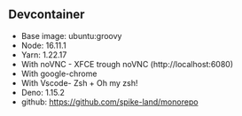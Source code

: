 ## Devcontainer

- Base image: ubuntu:groovy
- Node: 16.11.1
- Yarn: 1.22.17
- With noVNC - XFCE trough noVNC (http://localhost:6080)
- With google-chrome
- With Vscode- Zsh + Oh my zsh!
- Deno: 1.15.2
- github: https://github.com/spike-land/monorepo
